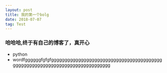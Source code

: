```yaml
---
layout: post
title: 我的第一个bolg
date: 2018-07-07
tag: Test
---
```


### 哈哈哈,终于有自己的博客了，真开心

- python
- wordfggggggfgfgfggggggggggggggggggggggggggggggggggggggggggggggggggggggggggggggggggggggggggggg

